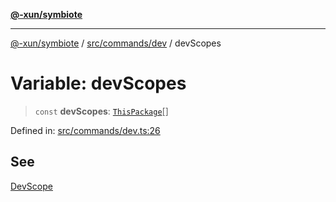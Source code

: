 [**@-xun/symbiote**](../../../../README.md)

***

[@-xun/symbiote](../../../../README.md) / [src/commands/dev](../README.md) / devScopes

# Variable: devScopes

> `const` **devScopes**: [`ThisPackage`](../../../configure/enumerations/ThisPackageGlobalScope.md#thispackage)[]

Defined in: [src/commands/dev.ts:26](https://github.com/Xunnamius/symbiote/blob/6c12fe85338c1ca20a9b3dedd0e391ce548a98a4/src/commands/dev.ts#L26)

## See

[DevScope](../../../configure/enumerations/ThisPackageGlobalScope.md)

